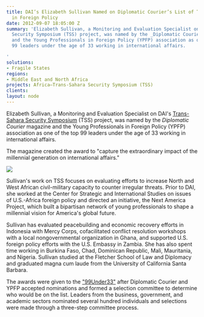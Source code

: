 ```yaml
---
title: DAI’s Elizabeth Sullivan Named on Diplomatic Courier’s List of Top Young Professionals
  in Foreign Policy
date: 2012-09-07 18:05:00 Z
summary: 'Elizabeth Sullivan, a Monitoring and Evaluation Specialist on DAI''s Trans-Sahara
  Security Symposium (TSS) project, was named by the _Diplomatic Courier_ magazine
  and the Young Professionals in Foreign Policy (YPFP) association as one of the top
  99 leaders under the age of 33 working in international affairs.

'
solutions:
- Fragile States
regions:
- Middle East and North Africa
projects: Africa—Trans-Sahara Security Symposium (TSS)
clients: 
layout: node
---
```


Elizabeth Sullivan, a Monitoring and Evaluation Specialist on DAI's [Trans-Sahara Security Symposium][1] (TSS) project, was named by the _Diplomatic Courier_ magazine and the Young Professionals in Foreign Policy (YPFP) association as one of the top 99 leaders under the age of 33 working in international affairs.

The magazine created the award to "capture the extraordinary impact of the millennial generation on international affairs."

![][2]

Sullivan's work on TSS focuses on evaluating efforts to increase North and West African civil-military capacity to counter irregular threats. Prior to DAI, she worked at the Center for Strategic and International Studies on issues of U.S.-Africa foreign policy and directed an initiative, the Next America Project, which built a bipartisan network of young professionals to shape a millennial vision for America's global future.

Sullivan has evaluated peacebuilding and economic recovery efforts in Indonesia with Mercy Corps, cofacilitated conflict resolution workshops with a local nongovernmental organization in Ghana, and supported U.S. foreign policy efforts with the U.S. Embassy in Zambia. She has also spent time working in Burkina Faso, Chad, Dominican Republic, Mali, Mauritania, and Nigeria. Sullivan studied at the Fletcher School of Law and Diplomacy and graduated magna cum laude from the University of California Santa Barbara.

The awards were given to the ["99Under33"][3] after Diplomatic Courier and YPFP accepted nominations and formed a selection committee to determine who would be on the list. Leaders from the business, government, and academic sectors nominated several hundred individuals and selections were made through a three-step committee process.

[1]: /our-work/projects/africa-trans-sahara-security-symposium-tss
[2]: https://assetify-dai.com/news/SullivanWeb.jpg
[3]: http://www.diplomaticourier.com/special-features/top-99-under-33
